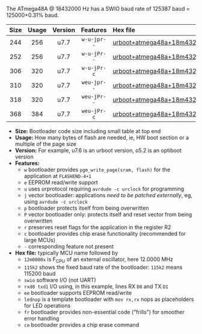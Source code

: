 The ATmega48A @ 18432000 Hz has a SWIO baud rate of 125387 baud = 125000+0.31% baud.

|Size|Usage|Version|Features|Hex file|
|:-:|:-:|:-:|:-:|:--|
|244|256|u7.7|`w-u-jpr--`|[urboot+atmega48a+18m4320x++125k0_swio_rxd0_txd1_lednop.hex](https://raw.githubusercontent.com/stefanrueger/urboot.hex/main/mcus/atmega48a/external_oscillator/fcpu+18m4320_Hz/br++125k0_bps/urboot+atmega48a+18m4320x++125k0_swio_rxd0_txd1_lednop.hex)|
|252|256|u7.7|`w-u-jPr--`|[urboot+atmega48a+18m4320x++125k0_swio_rxd0_txd1.hex](https://raw.githubusercontent.com/stefanrueger/urboot.hex/main/mcus/atmega48a/external_oscillator/fcpu+18m4320_Hz/br++125k0_bps/urboot+atmega48a+18m4320x++125k0_swio_rxd0_txd1.hex)|
|306|320|u7.7|`w-u-jPr-c`|[urboot+atmega48a+18m4320x++125k0_swio_rxd0_txd1_lednop_fr_ce.hex](https://raw.githubusercontent.com/stefanrueger/urboot.hex/main/mcus/atmega48a/external_oscillator/fcpu+18m4320_Hz/br++125k0_bps/urboot+atmega48a+18m4320x++125k0_swio_rxd0_txd1_lednop_fr_ce.hex)|
|310|320|u7.7|`weu-jpr--`|[urboot+atmega48a+18m4320x++125k0_swio_rxd0_txd1_ee_lednop.hex](https://raw.githubusercontent.com/stefanrueger/urboot.hex/main/mcus/atmega48a/external_oscillator/fcpu+18m4320_Hz/br++125k0_bps/urboot+atmega48a+18m4320x++125k0_swio_rxd0_txd1_ee_lednop.hex)|
|318|320|u7.7|`weu-jPr--`|[urboot+atmega48a+18m4320x++125k0_swio_rxd0_txd1_ee.hex](https://raw.githubusercontent.com/stefanrueger/urboot.hex/main/mcus/atmega48a/external_oscillator/fcpu+18m4320_Hz/br++125k0_bps/urboot+atmega48a+18m4320x++125k0_swio_rxd0_txd1_ee.hex)|
|368|384|u7.7|`weu-jPr-c`|[urboot+atmega48a+18m4320x++125k0_swio_rxd0_txd1_ee_lednop_fr_ce.hex](https://raw.githubusercontent.com/stefanrueger/urboot.hex/main/mcus/atmega48a/external_oscillator/fcpu+18m4320_Hz/br++125k0_bps/urboot+atmega48a+18m4320x++125k0_swio_rxd0_txd1_ee_lednop_fr_ce.hex)|

- **Size:** Bootloader code size including small table at top end
- **Usage:** How many bytes of flash are needed, ie, HW boot section or a multiple of the page size
- **Version:** For example, u7.6 is an urboot version, o5.2 is an optiboot version
- **Features:**
  + `w` bootloader provides `pgm_write_page(sram, flash)` for the application at `FLASHEND-4+1`
  + `e` EEPROM read/write support
  + `u` uses urprotocol requiring `avrdude -c urclock` for programming
  + `j` vector bootloader: applications *need to be patched externally*, eg, using `avrdude -c urclock`
  + `p` bootloader protects itself from being overwritten
  + `P` vector bootloader only: protects itself and reset vector from being overwritten
  + `r` preserves reset flags for the application in the register R2
  + `c` bootloader provides chip erase functionality (recommended for large MCUs)
  + `-` corresponding feature not present
- **Hex file:** typically MCU name followed by
  + `12m0000x` is F<sub>CPU</sub> of an external oscillator, here 12.0000 MHz
  + `115k2` shows the fixed baud rate of the bootloader: `115k2` means 115200 baud
  + `swio` software I/O (not UART)
  + `rxd0 txd1` I/O using, in this example, lines RX `D0` and TX `D1`
  + `ee` bootloader supports EEPROM read/write
  + `lednop` is a template bootloader with `mov rx,rx` nops as placeholders for LED operations
  + `fr` bootloader provides non-essential code ("frills") for smoother error handling
  + `ce` bootloader provides a chip erase command

